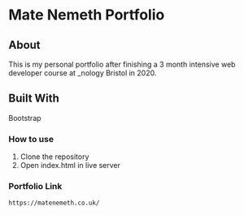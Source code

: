 # Mate Nemeth Portfolio 

## About
This is my personal portfolio after finishing a 3 month intensive web developer course at _nology Bristol in 2020.
## Built With

Bootstrap

### How to use 
1. Clone the repository
2. Open index.html in live server

### Portfolio Link

`https://matenemeth.co.uk/`

